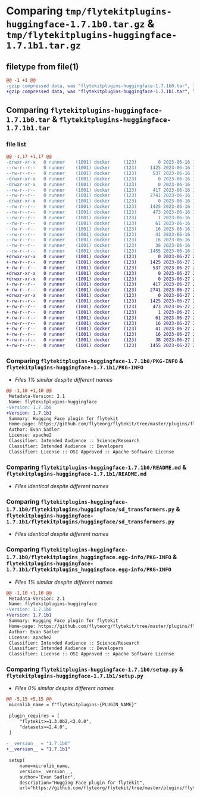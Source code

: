 # Comparing `tmp/flytekitplugins-huggingface-1.7.1b0.tar.gz` & `tmp/flytekitplugins-huggingface-1.7.1b1.tar.gz`

## filetype from file(1)

```diff
@@ -1 +1 @@
-gzip compressed data, was "flytekitplugins-huggingface-1.7.1b0.tar", last modified: Fri Jun 16 18:14:21 2023, max compression
+gzip compressed data, was "flytekitplugins-huggingface-1.7.1b1.tar", last modified: Tue Jun 27 22:00:55 2023, max compression
```

## Comparing `flytekitplugins-huggingface-1.7.1b0.tar` & `flytekitplugins-huggingface-1.7.1b1.tar`

### file list

```diff
@@ -1,17 +1,17 @@
-drwxr-xr-x   0 runner    (1001) docker     (123)        0 2023-06-16 18:14:21.134421 flytekitplugins-huggingface-1.7.1b0/
--rw-r--r--   0 runner    (1001) docker     (123)     1425 2023-06-16 18:14:21.134421 flytekitplugins-huggingface-1.7.1b0/PKG-INFO
--rw-r--r--   0 runner    (1001) docker     (123)      537 2023-06-16 18:13:54.000000 flytekitplugins-huggingface-1.7.1b0/README.md
-drwxr-xr-x   0 runner    (1001) docker     (123)        0 2023-06-16 18:14:21.130421 flytekitplugins-huggingface-1.7.1b0/flytekitplugins/
-drwxr-xr-x   0 runner    (1001) docker     (123)        0 2023-06-16 18:14:21.130421 flytekitplugins-huggingface-1.7.1b0/flytekitplugins/huggingface/
--rw-r--r--   0 runner    (1001) docker     (123)      417 2023-06-16 18:13:54.000000 flytekitplugins-huggingface-1.7.1b0/flytekitplugins/huggingface/__init__.py
--rw-r--r--   0 runner    (1001) docker     (123)     2741 2023-06-16 18:13:54.000000 flytekitplugins-huggingface-1.7.1b0/flytekitplugins/huggingface/sd_transformers.py
-drwxr-xr-x   0 runner    (1001) docker     (123)        0 2023-06-16 18:14:21.134421 flytekitplugins-huggingface-1.7.1b0/flytekitplugins_huggingface.egg-info/
--rw-r--r--   0 runner    (1001) docker     (123)     1425 2023-06-16 18:14:21.000000 flytekitplugins-huggingface-1.7.1b0/flytekitplugins_huggingface.egg-info/PKG-INFO
--rw-r--r--   0 runner    (1001) docker     (123)      473 2023-06-16 18:14:21.000000 flytekitplugins-huggingface-1.7.1b0/flytekitplugins_huggingface.egg-info/SOURCES.txt
--rw-r--r--   0 runner    (1001) docker     (123)        1 2023-06-16 18:14:21.000000 flytekitplugins-huggingface-1.7.1b0/flytekitplugins_huggingface.egg-info/dependency_links.txt
--rw-r--r--   0 runner    (1001) docker     (123)       61 2023-06-16 18:14:21.000000 flytekitplugins-huggingface-1.7.1b0/flytekitplugins_huggingface.egg-info/entry_points.txt
--rw-r--r--   0 runner    (1001) docker     (123)       16 2023-06-16 18:14:21.000000 flytekitplugins-huggingface-1.7.1b0/flytekitplugins_huggingface.egg-info/namespace_packages.txt
--rw-r--r--   0 runner    (1001) docker     (123)       41 2023-06-16 18:14:21.000000 flytekitplugins-huggingface-1.7.1b0/flytekitplugins_huggingface.egg-info/requires.txt
--rw-r--r--   0 runner    (1001) docker     (123)       16 2023-06-16 18:14:21.000000 flytekitplugins-huggingface-1.7.1b0/flytekitplugins_huggingface.egg-info/top_level.txt
--rw-r--r--   0 runner    (1001) docker     (123)       38 2023-06-16 18:14:21.134421 flytekitplugins-huggingface-1.7.1b0/setup.cfg
--rw-r--r--   0 runner    (1001) docker     (123)     1455 2023-06-16 18:14:14.000000 flytekitplugins-huggingface-1.7.1b0/setup.py
+drwxr-xr-x   0 runner    (1001) docker     (123)        0 2023-06-27 22:00:55.760663 flytekitplugins-huggingface-1.7.1b1/
+-rw-r--r--   0 runner    (1001) docker     (123)     1425 2023-06-27 22:00:55.760663 flytekitplugins-huggingface-1.7.1b1/PKG-INFO
+-rw-r--r--   0 runner    (1001) docker     (123)      537 2023-06-27 22:00:35.000000 flytekitplugins-huggingface-1.7.1b1/README.md
+drwxr-xr-x   0 runner    (1001) docker     (123)        0 2023-06-27 22:00:55.756663 flytekitplugins-huggingface-1.7.1b1/flytekitplugins/
+drwxr-xr-x   0 runner    (1001) docker     (123)        0 2023-06-27 22:00:55.756663 flytekitplugins-huggingface-1.7.1b1/flytekitplugins/huggingface/
+-rw-r--r--   0 runner    (1001) docker     (123)      417 2023-06-27 22:00:35.000000 flytekitplugins-huggingface-1.7.1b1/flytekitplugins/huggingface/__init__.py
+-rw-r--r--   0 runner    (1001) docker     (123)     2741 2023-06-27 22:00:35.000000 flytekitplugins-huggingface-1.7.1b1/flytekitplugins/huggingface/sd_transformers.py
+drwxr-xr-x   0 runner    (1001) docker     (123)        0 2023-06-27 22:00:55.756663 flytekitplugins-huggingface-1.7.1b1/flytekitplugins_huggingface.egg-info/
+-rw-r--r--   0 runner    (1001) docker     (123)     1425 2023-06-27 22:00:55.000000 flytekitplugins-huggingface-1.7.1b1/flytekitplugins_huggingface.egg-info/PKG-INFO
+-rw-r--r--   0 runner    (1001) docker     (123)      473 2023-06-27 22:00:55.000000 flytekitplugins-huggingface-1.7.1b1/flytekitplugins_huggingface.egg-info/SOURCES.txt
+-rw-r--r--   0 runner    (1001) docker     (123)        1 2023-06-27 22:00:55.000000 flytekitplugins-huggingface-1.7.1b1/flytekitplugins_huggingface.egg-info/dependency_links.txt
+-rw-r--r--   0 runner    (1001) docker     (123)       61 2023-06-27 22:00:55.000000 flytekitplugins-huggingface-1.7.1b1/flytekitplugins_huggingface.egg-info/entry_points.txt
+-rw-r--r--   0 runner    (1001) docker     (123)       16 2023-06-27 22:00:55.000000 flytekitplugins-huggingface-1.7.1b1/flytekitplugins_huggingface.egg-info/namespace_packages.txt
+-rw-r--r--   0 runner    (1001) docker     (123)       41 2023-06-27 22:00:55.000000 flytekitplugins-huggingface-1.7.1b1/flytekitplugins_huggingface.egg-info/requires.txt
+-rw-r--r--   0 runner    (1001) docker     (123)       16 2023-06-27 22:00:55.000000 flytekitplugins-huggingface-1.7.1b1/flytekitplugins_huggingface.egg-info/top_level.txt
+-rw-r--r--   0 runner    (1001) docker     (123)       38 2023-06-27 22:00:55.760663 flytekitplugins-huggingface-1.7.1b1/setup.cfg
+-rw-r--r--   0 runner    (1001) docker     (123)     1455 2023-06-27 22:00:50.000000 flytekitplugins-huggingface-1.7.1b1/setup.py
```

### Comparing `flytekitplugins-huggingface-1.7.1b0/PKG-INFO` & `flytekitplugins-huggingface-1.7.1b1/PKG-INFO`

 * *Files 1% similar despite different names*

```diff
@@ -1,10 +1,10 @@
 Metadata-Version: 2.1
 Name: flytekitplugins-huggingface
-Version: 1.7.1b0
+Version: 1.7.1b1
 Summary: Hugging Face plugin for flytekit
 Home-page: https://github.com/flyteorg/flytekit/tree/master/plugins/flytekit-huggingface
 Author: Evan Sadler
 License: apache2
 Classifier: Intended Audience :: Science/Research
 Classifier: Intended Audience :: Developers
 Classifier: License :: OSI Approved :: Apache Software License
```

### Comparing `flytekitplugins-huggingface-1.7.1b0/README.md` & `flytekitplugins-huggingface-1.7.1b1/README.md`

 * *Files identical despite different names*

### Comparing `flytekitplugins-huggingface-1.7.1b0/flytekitplugins/huggingface/sd_transformers.py` & `flytekitplugins-huggingface-1.7.1b1/flytekitplugins/huggingface/sd_transformers.py`

 * *Files identical despite different names*

### Comparing `flytekitplugins-huggingface-1.7.1b0/flytekitplugins_huggingface.egg-info/PKG-INFO` & `flytekitplugins-huggingface-1.7.1b1/flytekitplugins_huggingface.egg-info/PKG-INFO`

 * *Files 1% similar despite different names*

```diff
@@ -1,10 +1,10 @@
 Metadata-Version: 2.1
 Name: flytekitplugins-huggingface
-Version: 1.7.1b0
+Version: 1.7.1b1
 Summary: Hugging Face plugin for flytekit
 Home-page: https://github.com/flyteorg/flytekit/tree/master/plugins/flytekit-huggingface
 Author: Evan Sadler
 License: apache2
 Classifier: Intended Audience :: Science/Research
 Classifier: Intended Audience :: Developers
 Classifier: License :: OSI Approved :: Apache Software License
```

### Comparing `flytekitplugins-huggingface-1.7.1b0/setup.py` & `flytekitplugins-huggingface-1.7.1b1/setup.py`

 * *Files 0% similar despite different names*

```diff
@@ -5,15 +5,15 @@
 microlib_name = f"flytekitplugins-{PLUGIN_NAME}"
 
 plugin_requires = [
     "flytekit>=1.3.0b2,<2.0.0",
     "datasets>=2.4.0",
 ]
 
-__version__ = "1.7.1b0"
+__version__ = "1.7.1b1"
 
 setup(
     name=microlib_name,
     version=__version__,
     author="Evan Sadler",
     description="Hugging Face plugin for flytekit",
     url="https://github.com/flyteorg/flytekit/tree/master/plugins/flytekit-huggingface",
```

